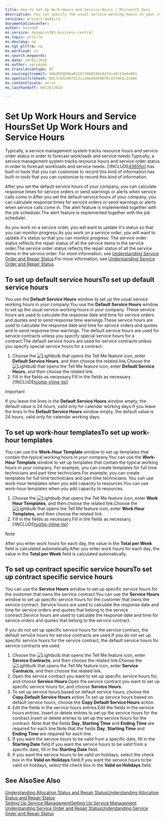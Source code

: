 ```yaml
---
title: How to Set Up Work Hours and Service Hours | Microsoft Docs
description: You can specify the usual service working hours in your company. These service hours are used to calculate the response date and time for service orders and quotes, and to send response time warnings.
services: project-madeira
documentationcenter: 
author: SorenGP
ms.service: dynamics365-business-central
ms.topic: article
ms.devlang: na
ms.tgt_pltfrm: na
ms.workload: na
ms.search.keywords: 
ms.date: 10/01/2018
ms.author: sgroespe
ms.translationtype: HT
ms.sourcegitcommit: 9dbd92409ba02281f008246194f3ce0c53e4e001
ms.openlocfilehash: 6617cb324873c2c129e4d26907dc43fde1c3c0e6
ms.contentlocale: en-nz
ms.lasthandoff: 09/28/2018

---
```

# <a name="set-up-work-hours-and-service-hours"></a><span data-ttu-id="6be41-104">Set Up Work Hours and Service Hours</span><span class="sxs-lookup"><span data-stu-id="6be41-104">Set Up Work Hours and Service Hours</span></span>
<span data-ttu-id="6be41-105">Typically, a service management system tracks resource hours and service order status in order to forecast workloads and service needs.</span><span class="sxs-lookup"><span data-stu-id="6be41-105">Typically, a service management system tracks resource hours and service order status in order to forecast workloads and service needs.</span></span> [!INCLUDE[d365fin](includes/d365fin_md.md)] <span data-ttu-id="6be41-106">has built-in tools that you can customise to record this kind of information.</span><span class="sxs-lookup"><span data-stu-id="6be41-106">has built-in tools that you can customize to record this kind of information.</span></span>  
  
<span data-ttu-id="6be41-107">After you set the default service hours of your company, you can calculate response times for service orders or send warnings or alerts when service calls come in.</span><span class="sxs-lookup"><span data-stu-id="6be41-107">After you set the default service hours of your company, you can calculate response times for service orders or send warnings or alerts when service calls come in.</span></span> <span data-ttu-id="6be41-108">The alert feature is implemented together with the job scheduler.</span><span class="sxs-lookup"><span data-stu-id="6be41-108">The alert feature is implemented together with the job scheduler.</span></span>   
  
<span data-ttu-id="6be41-109">As you work on a service order, you will want to update it's status so that you can monitor progress.</span><span class="sxs-lookup"><span data-stu-id="6be41-109">As you work on a service order, you will want to update it's status so that you can monitor progress.</span></span> <span data-ttu-id="6be41-110">The service order status reflects the repair status of all the service items in the service order.</span><span class="sxs-lookup"><span data-stu-id="6be41-110">The service order status reflects the repair status of all the service items in the service order.</span></span> <span data-ttu-id="6be41-111">For more information, see [Understanding Service Order and Repair Status](service-order-repair-status.md).</span><span class="sxs-lookup"><span data-stu-id="6be41-111">For more information, see [Understanding Service Order and Repair Status](service-order-repair-status.md).</span></span> 

## <a name="to-set-up-default-service-hours"></a><span data-ttu-id="6be41-112">To set up default service hours</span><span class="sxs-lookup"><span data-stu-id="6be41-112">To set up default service hours</span></span>  
<span data-ttu-id="6be41-113">You use the **Default Service Hours** window to set up the usual service working hours in your company.</span><span class="sxs-lookup"><span data-stu-id="6be41-113">You use the **Default Service Hours** window to set up the usual service working hours in your company.</span></span> <span data-ttu-id="6be41-114">These service hours are used to calculate the response date and time for service orders and quotes and to send response time warnings.</span><span class="sxs-lookup"><span data-stu-id="6be41-114">These service hours are used to calculate the response date and time for service orders and quotes and to send response time warnings.</span></span> <span data-ttu-id="6be41-115">The default service hours are used for service contracts unless you specify special service hours for a contract.</span><span class="sxs-lookup"><span data-stu-id="6be41-115">The default service hours are used for service contracts unless you specify special service hours for a contract.</span></span>  
  
1. <span data-ttu-id="6be41-116">Choose the ![Lightbulb that opens the Tell Me feature](media/ui-search/search_small.png "Tell me what you want to do") icon, enter **Default Service Hours**, and then choose the related link.</span><span class="sxs-lookup"><span data-stu-id="6be41-116">Choose the ![Lightbulb that opens the Tell Me feature](media/ui-search/search_small.png "Tell me what you want to do") icon, enter **Default Service Hours**, and then choose the related link.</span></span>  
2. <span data-ttu-id="6be41-117">Fill in the fields as necessary.</span><span class="sxs-lookup"><span data-stu-id="6be41-117">Fill in the fields as necessary.</span></span> [!INCLUDE[tooltip-inline-tip](includes/tooltip-inline-tip_md.md)]  
  
> [!IMPORTANT]  
>  <span data-ttu-id="6be41-118">If you leave the lines in the **Default Service Hours** window empty, the default value is 24 hours, valid only for calendar working days.</span><span class="sxs-lookup"><span data-stu-id="6be41-118">If you leave the lines in the **Default Service Hours** window empty, the default value is 24 hours, valid only for calendar working days.</span></span>  
  
## <a name="to-set-up-work-hour-templates"></a><span data-ttu-id="6be41-119">To set up work-hour templates</span><span class="sxs-lookup"><span data-stu-id="6be41-119">To set up work-hour templates</span></span>
<span data-ttu-id="6be41-120">You can use the **Work-Hour Template** window to set up templates that contain the typical working hours in your company.</span><span class="sxs-lookup"><span data-stu-id="6be41-120">You can use the **Work-Hour Template** window to set up templates that contain the typical working hours in your company.</span></span> <span data-ttu-id="6be41-121">For example, you can create templates for full time technicians and part time technicians.</span><span class="sxs-lookup"><span data-stu-id="6be41-121">For example, you can create templates for full time technicians and part time technicians.</span></span> <span data-ttu-id="6be41-122">You can use work-hour templates when you add capacity to resources.</span><span class="sxs-lookup"><span data-stu-id="6be41-122">You can use work-hour templates when you add capacity to resources.</span></span>  
  
1. <span data-ttu-id="6be41-123">Choose the ![Lightbulb that opens the Tell Me feature](media/ui-search/search_small.png "Tell me what you want to do") icon, enter **Work Hour Templates**, and then choose the related link.</span><span class="sxs-lookup"><span data-stu-id="6be41-123">Choose the ![Lightbulb that opens the Tell Me feature](media/ui-search/search_small.png "Tell me what you want to do") icon, enter **Work Hour Templates**, and then choose the related link.</span></span>  
2. <span data-ttu-id="6be41-124">Fill in the fields as necessary.</span><span class="sxs-lookup"><span data-stu-id="6be41-124">Fill in the fields as necessary.</span></span> [!INCLUDE[tooltip-inline-tip](includes/tooltip-inline-tip_md.md)]  
  
> [!Note]
> <span data-ttu-id="6be41-125">After you enter work hours for each day, the value in the **Total per Week** field is calculated automatically.</span><span class="sxs-lookup"><span data-stu-id="6be41-125">After you enter work hours for each day, the value in the **Total per Week** field is calculated automatically.</span></span>  

## <a name="to-set-up-contract-specific-service-hours"></a><span data-ttu-id="6be41-126">To set up contract specific service hours</span><span class="sxs-lookup"><span data-stu-id="6be41-126">To set up contract specific service hours</span></span>  
<span data-ttu-id="6be41-127">You can use the **Service Hours** window to set up specific service hours for the customer that owns the service contract.</span><span class="sxs-lookup"><span data-stu-id="6be41-127">You can use the **Service Hours** window to set up specific service hours for the customer that owns the service contract.</span></span> <span data-ttu-id="6be41-128">Service hours are used to calculate the response date and time for service orders and quotes that belong to the service contract.</span><span class="sxs-lookup"><span data-stu-id="6be41-128">Service hours are used to calculate the response date and time for service orders and quotes that belong to the service contract.</span></span>  
  
<span data-ttu-id="6be41-129">If you do not set up specific service hours for the service contract, the default service hours for service contracts are used.</span><span class="sxs-lookup"><span data-stu-id="6be41-129">If you do not set up specific service hours for the service contract, the default service hours for service contracts are used.</span></span>  
  
1. <span data-ttu-id="6be41-130">Choose the ![Lightbulb that opens the Tell Me feature](media/ui-search/search_small.png "Tell me what you want to do") icon, enter **Service Contracts**, and then choose the related link.</span><span class="sxs-lookup"><span data-stu-id="6be41-130">Choose the ![Lightbulb that opens the Tell Me feature](media/ui-search/search_small.png "Tell me what you want to do") icon, enter **Service Contracts**, and then choose the related link.</span></span>  
2. <span data-ttu-id="6be41-131">Open the service contract you want to set up specific service hours for, and choose **Service Hours**.</span><span class="sxs-lookup"><span data-stu-id="6be41-131">Open the service contract you want to set up specific service hours for, and choose **Service Hours**.</span></span>  
4. <span data-ttu-id="6be41-132">To set up service hours based on default service hours, choose the **Copy Default Service Hours** action.</span><span class="sxs-lookup"><span data-stu-id="6be41-132">To set up service hours based on default service hours, choose the **Copy Default Service Hours** action.</span></span>  
5. <span data-ttu-id="6be41-133">Edit the fields in the service hours entries.</span><span class="sxs-lookup"><span data-stu-id="6be41-133">Edit the fields in the service hours entries.</span></span> <span data-ttu-id="6be41-134">Insert or delete entries to set up the service hours for the contract.</span><span class="sxs-lookup"><span data-stu-id="6be41-134">Insert or delete entries to set up the service hours for the contract.</span></span> <span data-ttu-id="6be41-135">Note that the fields **Day**, **Starting Time** and **Ending Time** are required for each line.</span><span class="sxs-lookup"><span data-stu-id="6be41-135">Note that the fields **Day**, **Starting Time** and **Ending Time** are required for each line.</span></span>  
6. <span data-ttu-id="6be41-136">If you want the service hours to be valid from a specific date, fill in the **Starting Date** field.</span><span class="sxs-lookup"><span data-stu-id="6be41-136">If you want the service hours to be valid from a specific date, fill in the **Starting Date** field.</span></span>  
7. <span data-ttu-id="6be41-137">If you want the service hours to be valid on holidays, select the check box in the **Valid on Holidays** field.</span><span class="sxs-lookup"><span data-stu-id="6be41-137">If you want the service hours to be valid on holidays, select the check box in the **Valid on Holidays** field.</span></span>  

## <a name="see-also"></a><span data-ttu-id="6be41-138">See Also</span><span class="sxs-lookup"><span data-stu-id="6be41-138">See Also</span></span>  
[<span data-ttu-id="6be41-139">Understanding Allocation Status and Repair Status</span><span class="sxs-lookup"><span data-stu-id="6be41-139">Understanding Allocation Status and Repair Status</span></span>](service-allocation-status-and-repair-status.md)  
[<span data-ttu-id="6be41-140">Setting Up Service Management</span><span class="sxs-lookup"><span data-stu-id="6be41-140">Setting Up Service Management</span></span>](service-setup-service.md)  
[<span data-ttu-id="6be41-141">Understanding Service Order and Repair Status</span><span class="sxs-lookup"><span data-stu-id="6be41-141">Understanding Service Order and Repair Status</span></span>](service-order-repair-status.md)  

